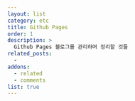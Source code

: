 ```yaml
---
layout: list
category: etc
title: Github Pages
order: 1
description: >
  Github Pages 블로그를 관리하며 정리할 것들
related_posts:
  -
addons:
  - related
  - comments
list: true
---
```


